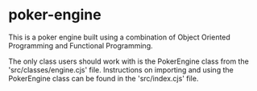 # poker-engine
This is a poker engine built using a combination of Object Oriented Programming and Functional Programming.

The only class users should work with is the PokerEngine class from the 'src/classes/engine.cjs' file. 
Instructions on importing and using the PokerEngine class can be found in the 'src/index.cjs' file.
